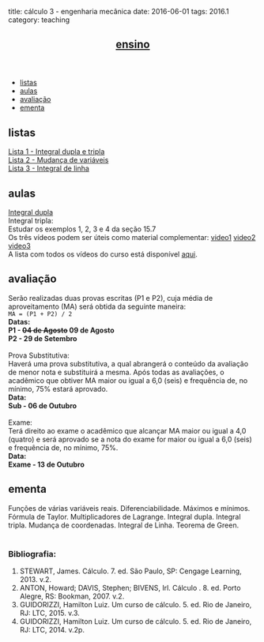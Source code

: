 title: cálculo 3 - engenharia mecânica
date: 2016-06-01
tags: 2016.1
category: teaching

<!-- Header -->
<section>
	<header class="major">
		<h2><a href="/ensino">ensino</a></h2>
	</header>
	<ul class="actions">
		<li><a href="#exercises" class="button scrolly">listas</a></li>
		<li><a href="#classes" class="button scrolly">aulas</a></li>
		<li><a href="#exams" class="button scrolly">avaliação</a></li>
		<li><a href="#silabus" class="button scrolly">ementa</a></li>
	</ul>
</section>

<!-- Exercises -->
<section id="exercises">
	<h2>listas</h2>
	<div class="row">
		<article class="12u 12u$(xsmall) work-item">
			<a href="{filename}/listas/integral-dupla-tripla.pdf">Lista 1 - Integral dupla e tripla</a><br>
			<a href="{filename}/listas/mudanca-variaveis.pdf">Lista 2 - Mudança de variáveis</a><br>
			<a href="{filename}/listas/integral-linha.pdf">Lista 3 - Integral de linha</a>
		</article>
	</div>
</section>

<!-- Classes -->
<section id="classes">
	<h2>aulas</h2>
	<div class="row">
		<article class="12u 12u$(xsmall) work-item">
			<a href="{filename}/aulas/integral-dupla.pdf">Integral dupla</a>
		</article>
		<article class="12u 12u$(xsmall) work-item">
			Integral tripla:<br>
			Estudar os exemplos 1, 2, 3 e 4 da seção 15.7<br>
			Os três vídeos podem ser úteis como material complementar:
			<a href="https://www.youtube.com/watch?v=AHibqQhnsUg" target="_blank" class="icon fa-video-camera"><span class="label">video1</span></a>
			<a href="https://www.youtube.com/watch?v=rOy9OGw344s" target="_blank" class="icon fa-video-camera"><span class="label">video2</span></a>
			<a href="https://www.youtube.com/watch?v=D_g2DAGa_cQ" target="_blank" class="icon fa-video-camera"><span class="label">video3</span></a><br>
			A lista com todos os vídeos do curso está disponível <a
				href="https://www.youtube.com/playlist?list=PLxI8Can9yAHdSstaijzbnJp405wWmRLnD"
				target="_blank">aqui</a>.
		</article>
	</div>
</section>

<!-- Exams -->
<section id="exams">
	<h2>avaliação</h2>
	<div class="row">
		<article class="12u 12u$(xsmall) work-item">
			Serão realizadas duas provas escritas (P1 e P2), cuja média de
			aproveitamento (MA) será obtida da seguinte maneira:<br />
			<code>MA = (P1 + P2) / 2</code><br />
			<b>Datas:<br />
				P1 - <strike>04 de Agosto</strike> 09 de Agosto<br />
				P2 - 29 de Setembro</b><br />
			<br />
			Prova Substitutiva:<br />
			Haverá uma prova substitutiva, a qual abrangerá o conteúdo da avaliação de menor nota e substituirá a mesma.
			Após todas as avaliações, o acadêmico que obtiver MA maior ou igual a 6,0 (seis) e frequência de, no mínimo, 75% estará aprovado. <br/>
			<b>Data:<br />
				Sub - 06 de Outubro</b><br />
			<br />
			Exame:<br />
			Terá direito ao exame o acadêmico que alcançar MA maior ou igual a 4,0 (quatro) e será
			aprovado se a nota do exame for maior ou igual a 6,0 (seis) e frequência de, no mínimo, 75%.<br />
			<b>Data:<br />
				Exame - 13 de Outubro</b><br />
		</article>
	</div>
</section>

<!-- Silabus -->
<section id="silabus">
	<h2>ementa</h2>
	<div class="row">
		<article class="12u 12u$(xsmall) work-item">
			Funções de várias variáveis reais. Diferenciabilidade. Máximos e mínimos. Fórmula de Taylor.
			Multiplicadores de Lagrange. Integral dupla. Integral tripla. Mudança de coordenadas. Integral de Linha.
			Teorema de Green.
			<br /><br />
			<h3>Bibliografia:</h3>
			<ol>
				<li>STEWART, James. Cálculo. 7. ed. São Paulo, SP: Cengage Learning, 2013. v.2.</li>
				<li>ANTON, Howard; DAVIS, Stephen; BIVENS, Irl. Cálculo . 8. ed. Porto Alegre, RS: Bookman, 2007. v.2.</li>
				<li>GUIDORIZZI, Hamilton Luiz. Um curso de cálculo. 5. ed. Rio de Janeiro, RJ: LTC, 2015. v.3.</li>
				<li>GUIDORIZZI, Hamilton Luiz. Um curso de cálculo. 5. ed. Rio de Janeiro, RJ: LTC, 2014. v.2p.</li>
			</ol>
		</article>
	</div>
</section>

